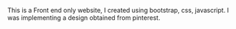 This is a Front end only website, I created using bootstrap, css, javascript. 
I was implementing a design obtained from pinterest.